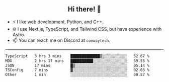 <h2 align="center">Hi there! 👋</h2>

- ⚡ I like web development, Python, and C++.
- 🌐 I use Next.js, TypeScript, and Tailwind CSS, but have experience with Astro.
- 📫 You can reach me on Discord at <code>conwaytech</code>.

***

<!--START_SECTION:waka-->

```txt
TypeScript   3 hrs 3 mins    █████████████▒░░░░░░░░░░░   52.67 %
MDX          2 hrs 17 mins   ██████████░░░░░░░░░░░░░░░   39.53 %
JSON         17 mins         █▒░░░░░░░░░░░░░░░░░░░░░░░   05.14 %
TSConfig     7 mins          ▓░░░░░░░░░░░░░░░░░░░░░░░░   02.03 %
Other        1 min           ░░░░░░░░░░░░░░░░░░░░░░░░░   00.57 %
```

<!--END_SECTION:waka-->
